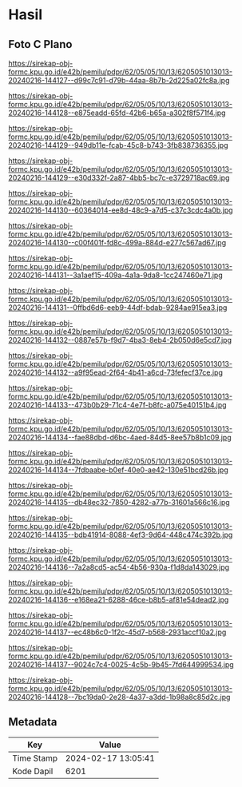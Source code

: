 # Hasil

## Foto C Plano

https://sirekap-obj-formc.kpu.go.id/e42b/pemilu/pdpr/62/05/05/10/13/6205051013013-20240216-144127--d99c7c91-d79b-44aa-8b7b-2d225a02fc8a.jpg

https://sirekap-obj-formc.kpu.go.id/e42b/pemilu/pdpr/62/05/05/10/13/6205051013013-20240216-144128--e875eadd-65fd-42b6-b65a-a302f8f571f4.jpg

https://sirekap-obj-formc.kpu.go.id/e42b/pemilu/pdpr/62/05/05/10/13/6205051013013-20240216-144129--949db11e-fcab-45c8-b743-3fb838736355.jpg

https://sirekap-obj-formc.kpu.go.id/e42b/pemilu/pdpr/62/05/05/10/13/6205051013013-20240216-144129--e30d332f-2a87-4bb5-bc7c-e3729718ac69.jpg

https://sirekap-obj-formc.kpu.go.id/e42b/pemilu/pdpr/62/05/05/10/13/6205051013013-20240216-144130--60364014-ee8d-48c9-a7d5-c37c3cdc4a0b.jpg

https://sirekap-obj-formc.kpu.go.id/e42b/pemilu/pdpr/62/05/05/10/13/6205051013013-20240216-144130--c00f401f-fd8c-499a-884d-e277c567ad67.jpg

https://sirekap-obj-formc.kpu.go.id/e42b/pemilu/pdpr/62/05/05/10/13/6205051013013-20240216-144131--3a1aef15-409a-4a1a-9da8-1cc247460e71.jpg

https://sirekap-obj-formc.kpu.go.id/e42b/pemilu/pdpr/62/05/05/10/13/6205051013013-20240216-144131--0ffbd6d6-eeb9-44df-bdab-9284ae915ea3.jpg

https://sirekap-obj-formc.kpu.go.id/e42b/pemilu/pdpr/62/05/05/10/13/6205051013013-20240216-144132--0887e57b-f9d7-4ba3-8eb4-2b050d6e5cd7.jpg

https://sirekap-obj-formc.kpu.go.id/e42b/pemilu/pdpr/62/05/05/10/13/6205051013013-20240216-144132--a9f95ead-2f64-4b41-a6cd-73fefecf37ce.jpg

https://sirekap-obj-formc.kpu.go.id/e42b/pemilu/pdpr/62/05/05/10/13/6205051013013-20240216-144133--473b0b29-71c4-4e7f-b8fc-a075e40151b4.jpg

https://sirekap-obj-formc.kpu.go.id/e42b/pemilu/pdpr/62/05/05/10/13/6205051013013-20240216-144134--fae88dbd-d6bc-4aed-84d5-8ee57b8b1c09.jpg

https://sirekap-obj-formc.kpu.go.id/e42b/pemilu/pdpr/62/05/05/10/13/6205051013013-20240216-144134--7fdbaabe-b0ef-40e0-ae42-130e51bcd26b.jpg

https://sirekap-obj-formc.kpu.go.id/e42b/pemilu/pdpr/62/05/05/10/13/6205051013013-20240216-144135--db48ec32-7850-4282-a77b-31601a566c16.jpg

https://sirekap-obj-formc.kpu.go.id/e42b/pemilu/pdpr/62/05/05/10/13/6205051013013-20240216-144135--bdb41914-8088-4ef3-9d64-448c474c392b.jpg

https://sirekap-obj-formc.kpu.go.id/e42b/pemilu/pdpr/62/05/05/10/13/6205051013013-20240216-144136--7a2a8cd5-ac54-4b56-930a-f1d8da143029.jpg

https://sirekap-obj-formc.kpu.go.id/e42b/pemilu/pdpr/62/05/05/10/13/6205051013013-20240216-144136--e168ea21-6288-46ce-b8b5-af81e54dead2.jpg

https://sirekap-obj-formc.kpu.go.id/e42b/pemilu/pdpr/62/05/05/10/13/6205051013013-20240216-144137--ec48b6c0-1f2c-45d7-b568-2931accf10a2.jpg

https://sirekap-obj-formc.kpu.go.id/e42b/pemilu/pdpr/62/05/05/10/13/6205051013013-20240216-144137--9024c7c4-0025-4c5b-9b45-7fd644999534.jpg

https://sirekap-obj-formc.kpu.go.id/e42b/pemilu/pdpr/62/05/05/10/13/6205051013013-20240216-144128--7bc19da0-2e28-4a37-a3dd-1b98a8c85d2c.jpg


## Metadata

| Key        | Value               |
| ---------- | ------------------- |
| Time Stamp | 2024-02-17 13:05:41 |
| Kode Dapil | 6201                |



